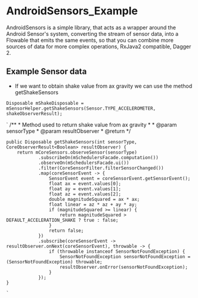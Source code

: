 # AndroidSensors_Example

AndroidSensors is a simple library, that acts as a wrapper around the Android Sensor's system, converting the stream of sensor data, into a Flowable that emits the same events, so that you can combine more sources of data for more complex operations, RxJava2 compatible, Dagger 2.

##  Example Sensor data

* If we want to obtain shake value from ax gravity we can use the method getShakeSensors

`Disposable mShakeDisposable = mSensorHelper.getShakeSensors(Sensor.TYPE_ACCELEROMETER, shakeObserverResult);`


`
/**
     * Method used to return shake value from ax gravity
     *
     * @param sensorType
     * @param resultObserver
     * @return
     */
     
    public Disposable getShakeSensors(int sensorType, CoreObserverResult<Boolean> resultObserver) {
        return mCoreSensors.observeSensor(sensorType)
                .subscribeOn(mSchedulersFacade.computation())
                .observeOn(mSchedulersFacade.ui())
                .filter(CoreSensorFilter.filterSensorChanged())
                .map(coreSensorEvent -> {
                    SensorEvent event = coreSensorEvent.getSensorEvent();
                    float ax = event.values[0];
                    float ay = event.values[1];
                    float az = event.values[2];
                    double magnitudeSquared = ax * ax;
                    float linear = az * az + ay * ay;
                    if (magnitudeSquared >= linear) {
                        return magnitudeSquared > DEFAULT_ACCELERATION_SHAKE ? true : false;
                    }
                    return false;
                })
                .subscribe(coreSensorEvent -> resultObserver.onNext(coreSensorEvent), throwable -> {
                    if (throwable instanceof SensorNotFoundException) {
                        SensorNotFoundException sensorNotFoundException = (SensorNotFoundException) throwable;
                        resultObserver.onError(sensorNotFoundException);
                    }
                });
    }
    
    `
